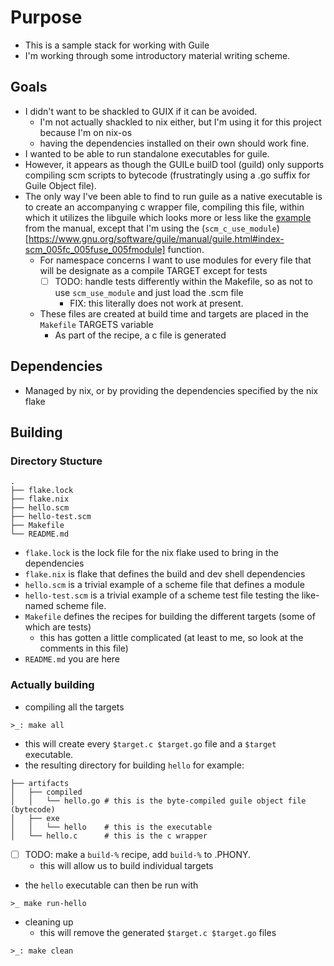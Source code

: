 # Purpose
- This is a sample stack for working with Guile
- I'm working through some introductory material writing scheme.

## Goals 
- I didn't want to be shackled to GUIX if it can be avoided.
  * I'm not actually shackled to nix either, but I'm using it for this project because I'm on nix-os
  * having the dependencies installed on their own should work fine.
- I wanted to be able to run standalone executables for guile.
- However, it appears as though the GUILe builD tool (guild) only supports compiling scm scripts to 
    bytecode (frustratingly using a .go suffix for Guile Object file).
- The only way I've been able to find to run guile as a native executable is to create an accompanying c wrapper file,
    compiling this file, within which it utilizes the libguile which looks more or less like the [example](https://www.gnu.org/software/guile/manual/guile.html#A-Sample-Guile-Main-Program) from the manual, except that I'm using the (`scm_c_use_module`)[https://www.gnu.org/software/guile/manual/guile.html#index-scm_005fc_005fuse_005fmodule] function.
    * For namespace concerns I want to use modules for every file that will be designate as a compile TARGET except for tests
      - [ ] TODO: handle tests differently within the Makefile, so as not to use `scm_use_module` and just load the .scm file
        * FIX: this literally does not work at present.
    * These files are created at build time and targets are placed in the `Makefile` TARGETS variable
      - As part of the recipe, a c file is generated

## Dependencies
- Managed by nix, or by providing the dependencies specified by the nix flake 
    
## Building
### Directory Stucture
```
.
├── flake.lock
├── flake.nix
├── hello.scm
├── hello-test.scm
├── Makefile
└── README.md
```
- `flake.lock` is the lock file for the nix flake used to bring in the dependencies 
- `flake.nix` is flake that defines the build and dev shell dependencies
- `hello.scm` is a trivial example of a scheme file that defines a module
- `hello-test.scm` is a trivial example of a scheme test file testing the like-named scheme file.
- `Makefile` defines the recipes for building the different targets (some of which are tests)
  * this has gotten a little complicated (at least to me, so look at the comments in this file)
- `README.md` you are here

### Actually building
- compiling all the targets

```
>_: make all
```
  * this will create every `$target.c $target.go` file and a `$target` executable.
  * the resulting directory for building `hello` for example:
```
├── artifacts
│   ├── compiled
│   │   └── hello.go # this is the byte-compiled guile object file (bytecode)
│   ├── exe
│   │   └── hello    # this is the executable
│   └── hello.c      # this is the c wrapper
```
- [ ] TODO: make a `build-%` recipe, add `build-%` to .PHONY.
  * this will allow us to build individual targets
- the `hello` executable can then be run with
```
>_ make run-hello
```
- cleaning up
  * this will remove the generated `$target.c $target.go` files
```
>_: make clean
```
